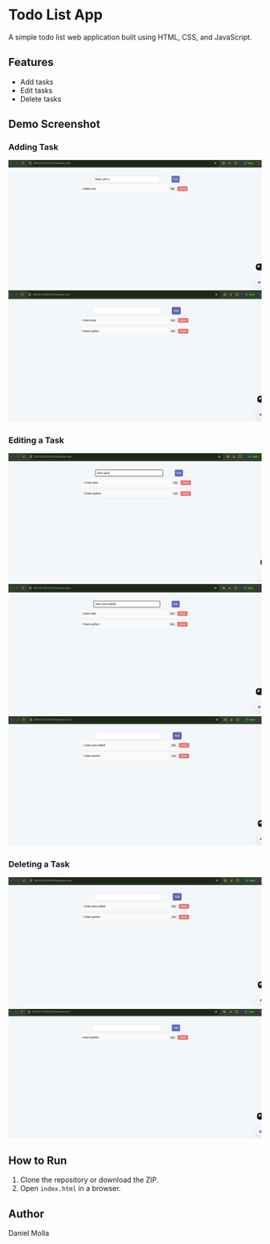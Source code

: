 # Todo List App

A simple todo list web application built using HTML, CSS, and JavaScript.

## Features

- Add tasks
- Edit tasks
- Delete tasks

## Demo Screenshot

### Adding Task

![Screenshot](screenshots/add1.png)
![Screenshot](screenshots/add2.png)
<!-- ![Screenshot](screenshots/add-3.png) -->

### Editing a Task

![Screenshot](screenshots/edit1.png)
![Screenshot](screenshots/edit2.png)
![Screenshot](screenshots/edit3.png)

### Deleting a Task

![Screenshot](screenshots/edit3.png)
![Screenshot](screenshots/delete1.png)

## How to Run

1. Clone the repository or download the ZIP.
2. Open `index.html` in a browser.

## Author

Daniel Molla
